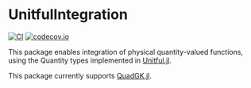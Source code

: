 # UnitfulIntegration

[![CI](https://github.com/PainterQubits/UnitfulIntegration.jl/actions/workflows/CI.yml/badge.svg?branch=master)](https://github.com/PainterQubits/UnitfulIntegration.jl/actions/workflows/CI.yml)
[![codecov.io](https://codecov.io/github/PainterQubits/UnitfulIntegration.jl/coverage.svg?branch=master)](https://codecov.io/github/PainterQubits/UnitfulIntegration.jl?branch=master)

This package enables integration of physical quantity-valued functions, using
the Quantity types implemented in [Unitful.jl](https://github.com/ajkeller34/Unitful.jl).

This package currently supports [QuadGK.jl](https://github.com/JuliaMath/QuadGK.jl).



